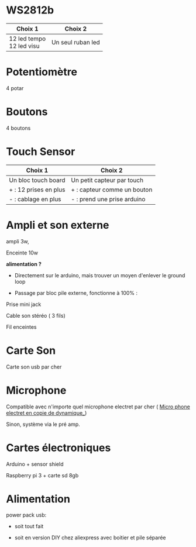 # WS2812b

| Choix 1                      | Choix 2           |
| ---------------------------- | ----------------- |
| 12 led tempo<br/>12 led visu | Un seul ruban led |



# Potentiomètre

4 potar



# Boutons

4 boutons



# Touch Sensor

| Choix 1               | Choix 2                     |
| --------------------- | --------------------------- |
| Un bloc touch board   | Un petit capteur par touch  |
| + : 12 prises en plus | + : capteur comme un bouton |
| - : cablage en plus   | - : prend une prise arduino |



# Ampli et son externe

ampli 3w, 

Enceinte 10w

**alimentation ?**

* Directement sur le arduino, mais trouver un moyen d'enlever le ground loop

* Passage par bloc pile externe, fonctionne à 100% : 



Prise mini jack

Cable son stéréo ( 3 fils)

Fil enceintes



# Carte Son

Carte son usb par cher



# Microphone

Compatible avec n'importe quel microphone electret par cher ( [Micro phone electret en copie de dynamique_](https://www.aliexpress.com/item/32821166167.html?spm=a2g0o.productlist.0.0.468d172epWhKzG&algo_pvid=4e288ade-0fa0-4313-a137-0b213bea4817&algo_expid=4e288ade-0fa0-4313-a137-0b213bea4817-6&btsid=0ab6d59515865524579532930ecf04&ws_ab_test=searchweb0_0,searchweb201602_,searchweb201603_))

Sinon, système via le pré amp.



# Cartes électroniques

Arduino + sensor shield

Raspberry pi 3 + carte sd 8gb



# Alimentation

power pack usb:

* soit tout fait

* soit en version DIY chez aliexpress avec boitier et pile séparée






